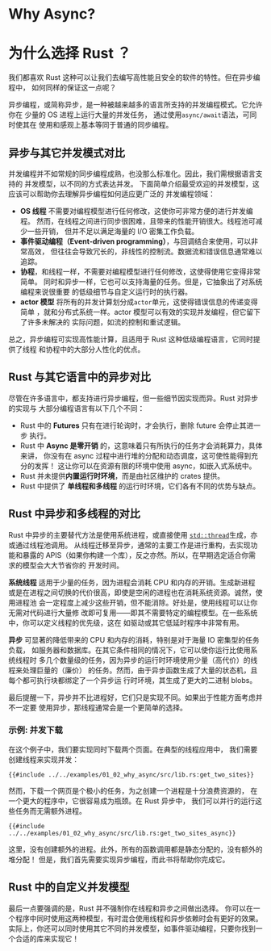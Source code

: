 # Why Async?
# 为什么选择 Rust ？

我们都喜欢 Rust 这种可以让我们去编写高性能且安全的软件的特性。但在异步编程中，
如何同样的保证这一点呢？

异步编程，或简称异步，是一种被越来越多的语言所支持的并发编程模式。它允许你在
少量的 OS 进程上运行大量的并发任务， 通过使用`async/await`语法，可同时使其在
使用和感观上基本等同于普通的同步编程。

## 异步与其它并发模式对比

并发编程并不如常规的同步编程成熟，也没那么标准化。因此，我们需根据语言支持的
并发模型，以不同的方式表达并发。
下面简单介绍最受欢迎的并发模型，这应该可以帮助你去理解异步编程如何适应更广泛的
并发编程领域：

- **OS 线程** 不需要对编程模型进行任何修改，这使你可非常方便的进行并发编程。
  然而，在线程之间进行同步很困难，且带来的性能开销很大。线程池可减少一些开销，
  但并不足以满足海量的 I/O 密集工作负载。
- **事件驱动编程（Event-driven programming）**，与回调结合来使用，可以非常高效，
  但往往会导致冗长的，非线性的控制流。数据流和错误信息通常难以追踪。
- **协程**，和线程一样，不需要对编程模型进行任何修改，这使得使用它变得非常简单。
  同时和异步一样，它也可以支持海量的任务。但是，它抽象出了对系统编程来说很重要
  的低级细节与自定义运行时的执行器。
- **actor 模型** 将所有的并发计算划分成`actor`单元，这使得错误信息的传递变得简单
  ，就和分布式系统一样。actor 模型可以有效的实现并发编程，但它留下了许多未解决的
  实际问题，如流的控制和重试逻辑。

总之，异步编程可实现高性能计算，且适用于 Rust 这种低级编程语言，它同时提供了线程
和协程中的大部分人性化的优点。

## Rust 与其它语言中的异步对比

尽管在许多语言中，都支持进行异步编程，但一些细节因实现而异。Rust 对异步的实现与
大部分编程语言有以下几个不同：

- Rust 中的 **Futures** 只有在进行轮询时，才会执行，删除 future 会停止其进一步
  执行。
- Rust 中 **Async 是零开销** 的，这意味着只有所执行的任务才会消耗算力，具体来讲，
  你没有在 async 过程中进行堆的分配和动态调度，这可使性能得到充分的发挥！
  这让你可以在资源有限的环境中使用 async，如嵌入式系统中。
- Rust 并未提供**内置运行时环境**，而是由社区维护的 crates 提供。
- Rust 中提供了 **单线程和多线程** 的运行时环境，它们各有不同的优势与缺点。

## Rust 中异步和多线程的对比

Rust 中异步的主要替代方法是使用系统进程，或直接使用
[`std::thread`](https://doc.rust-lang.org/std/thread/)生成，亦或通过线程池调用。
从线程迁移至异步，通常的主要工作是进行重构，去实现功能和暴露的
APIS（如果你构建一个库），反之亦然。所以，在早期选定适合你需求的模型会大大节省你的
开发时间。

**系统线程** 适用于少量的任务，因为进程会消耗 CPU 和内存的开销。生成新进程
或是在进程之间切换的代价很高，即使是空闲的进程也在消耗系统资源。诚然，使用进程池
会一定程度上减少这些开销，但不能消除。好处是，使用线程可以让你无需对代码进行大量修
改即可复用——即其不需要特定的编程模型。在一些系统中，你可以定义线程的优先级，这在
如驱动或其它低延时程序中非常有用。

**异步** 可显著的降低带来的 CPU 和内存的消耗，特别是对于海量 IO 密集型的任务负载，
如服务器和数据库。在其它条件相同的情况下，它可以使你运行比使用系统线程时
多几个数量级的任务，因为异步的运行时环境使用少量（高代价）的线程来处理巨量的（廉价）
的任务。然而，由于异步函数生成了大量的状态机，且每个都可执行块都绑定了一个异步运
行时环境，其生成了更大的二进制 blobs。

最后提醒一下，异步并不比进程好，它们只是实现不同。如果出于性能方面考虑并不一定要
使用异步，那线程通常会是一个更简单的选择。

### 示例: 并发下载

在这个例子中，我们要实现同时下载两个页面。在典型的线程应用中，
我们需要创建线程来实现并发：

```rust,ignore
{{#include ../../examples/01_02_why_async/src/lib.rs:get_two_sites}}
```

然而，下载一个网页是个极小的任务，为之创建一个进程是十分浪费资源的，
在一个更大的程序中，它很容易成为瓶颈。在 Rust 异步中，
我们可以并行的运行这些任务而无需额外进程。

```rust,ignore
{{#include ../../examples/01_02_why_async/src/lib.rs:get_two_sites_async}}
```

这里，没有创建额外的进程。此外，所有的函数调用都是静态分配的，没有额外的堆分配！
但是，我们首先需要实现异步编程，而此书将帮助你完成它。

## Rust 中的自定义并发模型

最后一点要强调的是，Rust 并不强制你在线程和异步之间做出选择。
你可以在一个程序中同时使用这两种模型，有时混合使用线程和异步依赖时会有更好的效果。
实际上，你还可以同时使用其它不同的并发模型，如事件驱动编程，只要你找到一个合适的库来实现它！

